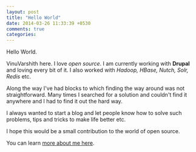 ```yaml
---
layout: post
title: "Hello World"
date: 2014-03-26 11:33:39 +0530
comments: true
categories: 
---
```

Hello World.

VinuVarshith here. I love *open source*. I am currently working with **Drupal** and loving every bit of it. I also worked with *Hadoop, HBase, Nutch, Solr, Redis* etc.

Along the way I've had blocks to which finding the way around was not straightforward. Many times I searched for a solution and couldn't find it anywhere and I had to find it out the hard way.

I always wanted to start a blog and let people know how to solve such problems, tips and tricks to make life better etc.

I hope this would be a small contribution to the world of open source.

You can learn [more about me here](/about).